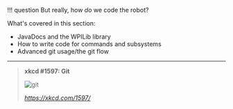 !!! question
    But really, how _do_ we code the robot?

What's covered in this section:

- JavaDocs and the WPILib library
- How to write code for commands and subsystems
- Advanced git usage/the git flow

***

>**xkcd #1597: Git**
>
>![git](https://imgs.xkcd.com/comics/git.png "If that doesn't fix it, git.txt contains the phone number of a friend of mine who understands git. Just wait through a few minutes of 'It's really pretty simple, just think of branches as...' and eventually you'll learn the commands that will fix everything.")
>
>_<https://xkcd.com/1597/>_